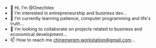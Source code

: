 - 👋 Hi, I’m @Onechilex
- 👀 I’m interested in entrepreneurship and business dev...
- 🌱 I’m currently learning patience, computer programming and life's truth...
- 💞️ I’m looking to collaborate on projects related to business and economical development...
- 📫 How to reach me chinemerem.workstation@gmail.com...

<!---
Onechilex/Onechilex is a ✨ special ✨ repository because its `README.md` (this file) appears on your GitHub profile.
You can click the Preview link to take a look at your changes.
--->

